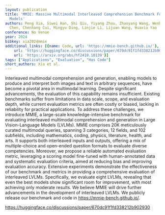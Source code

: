 ```yaml
---
layout: publication
title: 'MMIE: Massive Multimodal Interleaved Comprehension Benchmark For Large Vision-language
  Models'
authors: Peng Xia, Siwei Han, Shi Qiu, Yiyang Zhou, Zhaoyang Wang, Wenhao Zheng, Zhaorun
  Chen, Chenhang Cui, Mingyu Ding, Linjie Li, Lijuan Wang, Huaxiu Yao
conference: No Venue
year: 2024
bibkey: xia2024mmie
additional_links: [{name: Code, url: 'https://mmie-bench.github.io/'}, {name: Code,
    url: 'https://huggingface.co/discussions/paper/670dc91f1fd338212b902930'}, {name: Paper,
    url: 'https://arxiv.org/abs/hf2410.10139'}]
tags: ["Applications", "Evaluation", "Has Code"]
short_authors: Xia et al.
---
```

Interleaved multimodal comprehension and generation, enabling models to produce and interpret both images and text in arbitrary sequences, have become a pivotal area in multimodal learning. Despite significant advancements, the evaluation of this capability remains insufficient. Existing benchmarks suffer from limitations in data scale, scope, and evaluation depth, while current evaluation metrics are often costly or biased, lacking in reliability for practical applications. To address these challenges, we introduce MMIE, a large-scale knowledge-intensive benchmark for evaluating interleaved multimodal comprehension and generation in Large Vision-Language Models (LVLMs). MMIE comprises 20K meticulously curated multimodal queries, spanning 3 categories, 12 fields, and 102 subfields, including mathematics, coding, physics, literature, health, and arts. It supports both interleaved inputs and outputs, offering a mix of multiple-choice and open-ended question formats to evaluate diverse competencies. Moreover, we propose a reliable automated evaluation metric, leveraging a scoring model fine-tuned with human-annotated data and systematic evaluation criteria, aimed at reducing bias and improving evaluation accuracy. Extensive experiments demonstrate the effectiveness of our benchmark and metrics in providing a comprehensive evaluation of interleaved LVLMs. Specifically, we evaluate eight LVLMs, revealing that even the best models show significant room for improvement, with most achieving only moderate results. We believe MMIE will drive further advancements in the development of interleaved LVLMs. We publicly release our benchmark and code in https://mmie-bench.github.io/.

https://huggingface.co/discussions/paper/670dc91f1fd338212b902930